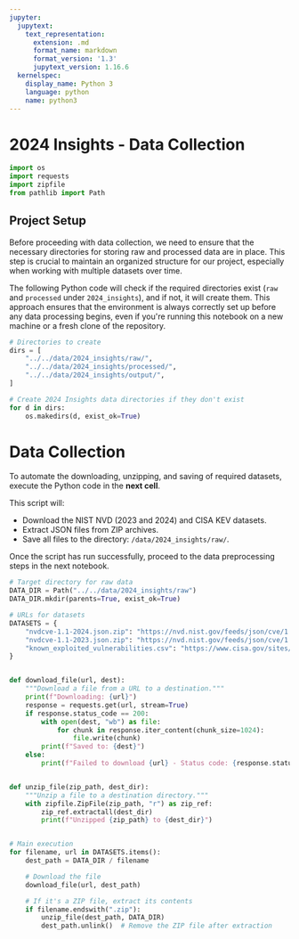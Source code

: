 ```yaml
---
jupyter:
  jupytext:
    text_representation:
      extension: .md
      format_name: markdown
      format_version: '1.3'
      jupytext_version: 1.16.6
  kernelspec:
    display_name: Python 3
    language: python
    name: python3
---
```


# 2024 Insights - Data Collection

```python
import os
import requests
import zipfile
from pathlib import Path
```

## Project Setup

Before proceeding with data collection, we need to ensure that the necessary directories for storing raw and processed data are in place. This step is crucial to maintain an organized structure for our project, especially when working with multiple datasets over time.

The following Python code will check if the required directories exist (`raw` and `processed` under `2024_insights`), and if not, it will create them. This approach ensures that the environment is always correctly set up before any data processing begins, even if you're running this notebook on a new machine or a fresh clone of the repository.


```python
# Directories to create
dirs = [
    "../../data/2024_insights/raw/",
    "../../data/2024_insights/processed/",
    "../../data/2024_insights/output/",
]

# Create 2024 Insights data directories if they don't exist
for d in dirs:
    os.makedirs(d, exist_ok=True)
```

# Data Collection

To automate the downloading, unzipping, and saving of required datasets, execute the Python code in the **next cell**.

This script will:
- Download the NIST NVD (2023 and 2024) and CISA KEV datasets.
- Extract JSON files from ZIP archives.
- Save all files to the directory: `/data/2024_insights/raw/`.

Once the script has run successfully, proceed to the data preprocessing steps in the next notebook.

```python
# Target directory for raw data
DATA_DIR = Path("../../data/2024_insights/raw")
DATA_DIR.mkdir(parents=True, exist_ok=True)

# URLs for datasets
DATASETS = {
    "nvdcve-1.1-2024.json.zip": "https://nvd.nist.gov/feeds/json/cve/1.1/nvdcve-1.1-2024.json.zip",
    "nvdcve-1.1-2023.json.zip": "https://nvd.nist.gov/feeds/json/cve/1.1/nvdcve-1.1-2023.json.zip",
    "known_exploited_vulnerabilities.csv": "https://www.cisa.gov/sites/default/files/csv/known_exploited_vulnerabilities.csv",
}


def download_file(url, dest):
    """Download a file from a URL to a destination."""
    print(f"Downloading: {url}")
    response = requests.get(url, stream=True)
    if response.status_code == 200:
        with open(dest, "wb") as file:
            for chunk in response.iter_content(chunk_size=1024):
                file.write(chunk)
        print(f"Saved to: {dest}")
    else:
        print(f"Failed to download {url} - Status code: {response.status_code}")


def unzip_file(zip_path, dest_dir):
    """Unzip a file to a destination directory."""
    with zipfile.ZipFile(zip_path, "r") as zip_ref:
        zip_ref.extractall(dest_dir)
        print(f"Unzipped {zip_path} to {dest_dir}")


# Main execution
for filename, url in DATASETS.items():
    dest_path = DATA_DIR / filename

    # Download the file
    download_file(url, dest_path)

    # If it's a ZIP file, extract its contents
    if filename.endswith(".zip"):
        unzip_file(dest_path, DATA_DIR)
        dest_path.unlink()  # Remove the ZIP file after extraction
```
